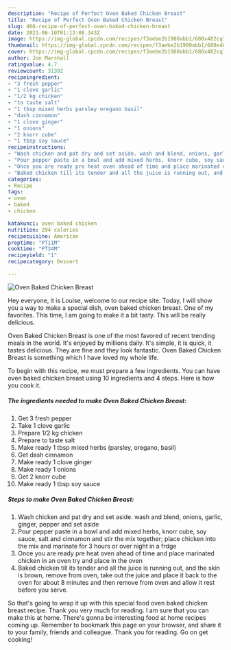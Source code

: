 ```yaml
---
description: "Recipe of Perfect Oven Baked Chicken Breast"
title: "Recipe of Perfect Oven Baked Chicken Breast"
slug: 466-recipe-of-perfect-oven-baked-chicken-breast
date: 2021-06-10T01:13:08.343Z
image: https://img-global.cpcdn.com/recipes/f3aebe2b1980abb1/680x482cq70/oven-baked-chicken-breast-recipe-main-photo.jpg
thumbnail: https://img-global.cpcdn.com/recipes/f3aebe2b1980abb1/680x482cq70/oven-baked-chicken-breast-recipe-main-photo.jpg
cover: https://img-global.cpcdn.com/recipes/f3aebe2b1980abb1/680x482cq70/oven-baked-chicken-breast-recipe-main-photo.jpg
author: Jon Marshall
ratingvalue: 4.7
reviewcount: 31392
recipeingredient:
- "3 fresh pepper"
- "1 clove garlic"
- "1/2 kg chicken"
- "to taste salt"
- "1 tbsp mixed herbs parsley oregano basil"
- "dash cinnamon"
- "1 clove ginger"
- "1 onions"
- "2 knorr cube"
- "1 tbsp soy sauce"
recipeinstructions:
- "Wash chicken and pat dry and set aside. wash and blend, onions, garlic, ginger, pepper and set aside"
- "Pour pepper paste in a bowl and add mixed herbs, knorr cube, soy sauce, salt and cinnamon and stir the mix together; place chicken into the mix and marinate for 3 hours or over night in a frdge"
- "Once you are ready pre heat oven ahead of time and place marinated chicken in an oven try and place in the oven"
- "Baked chicken till its tender and all the juice is running out, and the skin is brown, remove from oven, take out the juice and place it back to the oven for about 8 minutes and then remove from oven and allow it rest before you serve."
categories:
- Recipe
tags:
- oven
- baked
- chicken

katakunci: oven baked chicken 
nutrition: 294 calories
recipecuisine: American
preptime: "PT11M"
cooktime: "PT34M"
recipeyield: "1"
recipecategory: Dessert

---
```



![Oven Baked Chicken Breast](https://img-global.cpcdn.com/recipes/f3aebe2b1980abb1/680x482cq70/oven-baked-chicken-breast-recipe-main-photo.jpg)

Hey everyone, it is Louise, welcome to our recipe site. Today, I will show you a way to make a special dish, oven baked chicken breast. One of my favorites. This time, I am going to make it a bit tasty. This will be really delicious.

Oven Baked Chicken Breast is one of the most favored of recent trending meals in the world. It's enjoyed by millions daily. It's simple, it is quick, it tastes delicious. They are fine and they look fantastic. Oven Baked Chicken Breast is something which I have loved my whole life.




To begin with this recipe, we must prepare a few ingredients. You can have oven baked chicken breast using 10 ingredients and 4 steps. Here is how you cook it.

<!--inarticleads1-->

##### The ingredients needed to make Oven Baked Chicken Breast:

1. Get 3 fresh pepper
1. Take 1 clove garlic
1. Prepare 1/2 kg chicken
1. Prepare to taste salt
1. Make ready 1 tbsp mixed herbs (parsley, oregano, basil)
1. Get dash cinnamon
1. Make ready 1 clove ginger
1. Make ready 1 onions
1. Get 2 knorr cube
1. Make ready 1 tbsp soy sauce




<!--inarticleads2-->

##### Steps to make Oven Baked Chicken Breast:

1. Wash chicken and pat dry and set aside. wash and blend, onions, garlic, ginger, pepper and set aside
1. Pour pepper paste in a bowl and add mixed herbs, knorr cube, soy sauce, salt and cinnamon and stir the mix together; place chicken into the mix and marinate for 3 hours or over night in a frdge
1. Once you are ready pre heat oven ahead of time and place marinated chicken in an oven try and place in the oven
1. Baked chicken till its tender and all the juice is running out, and the skin is brown, remove from oven, take out the juice and place it back to the oven for about 8 minutes and then remove from oven and allow it rest before you serve.




So that's going to wrap it up with this special food oven baked chicken breast recipe. Thank you very much for reading. I am sure that you can make this at home. There's gonna be interesting food at home recipes coming up. Remember to bookmark this page on your browser, and share it to your family, friends and colleague. Thank you for reading. Go on get cooking!
